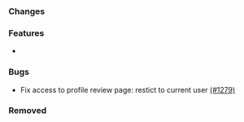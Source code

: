### Changes

### Features
- 

### Bugs
- Fix access to profile review page: restict to current user [(#1279)](https://github.com/OpenEnergyPlatform/oeplatform/pull/1279)

### Removed
